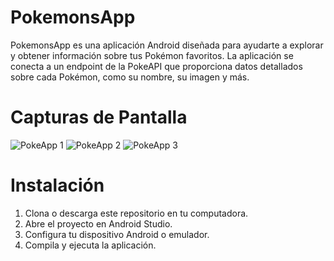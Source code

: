 # PokemonsApp

PokemonsApp es una aplicación Android diseñada para ayudarte a explorar y obtener información sobre tus Pokémon favoritos. La aplicación se conecta a un endpoint de la PokeAPI que proporciona datos detallados sobre cada Pokémon, como su nombre, su imagen y más.

# Capturas de Pantalla

![PokeApp 1](https://github.com/AlexZavala1603/PokemonsApp/assets/85930734/7c198f5a-7762-419f-a3b6-3fac325ccdf9)
![PokeApp 2](https://github.com/AlexZavala1603/PokemonsApp/assets/85930734/de78410b-3639-4fea-a540-c99135c91eb9)
![PokeApp 3](https://github.com/AlexZavala1603/PokemonsApp/assets/85930734/1d5777b5-b5f9-405c-9549-74660add59f0)

# Instalación

1. Clona o descarga este repositorio en tu computadora.
2. Abre el proyecto en Android Studio.
3. Configura tu dispositivo Android o emulador.
4. Compila y ejecuta la aplicación.
